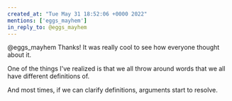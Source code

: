 ```yaml
---
created_at: "Tue May 31 18:52:06 +0000 2022"
mentions: ['eggs_mayhem']
in_reply_to: @eggs_mayhem
---
```


@eggs_mayhem Thanks! It was really cool to see how everyone thought about it.

One of the things I've realized is that we all throw around words that we all have different definitions of.

And most times, if we can clarify definitions, arguments start to resolve.